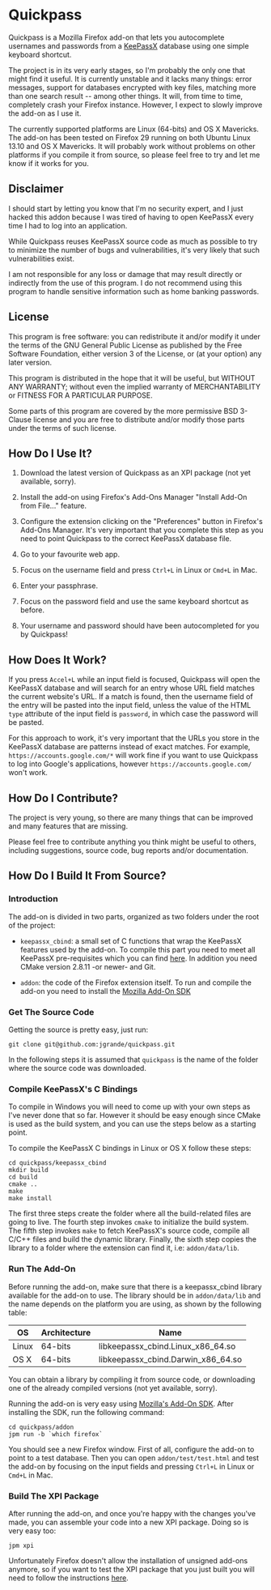 # Quickpass

Quickpass is a Mozilla Firefox add-on that lets you autocomplete usernames and
passwords from a [KeePassX][keepassx] database using one simple keyboard
shortcut.

The project is in its very early stages, so I'm probably the only one that
might find it useful. It is currently unstable and it lacks many things: error
messages, support for databases encrypted with key files, matching more than
one search result -- among other things. It will, from time to time, completely
crash your Firefox instance. However, I expect to slowly improve the add-on as
I use it.

The currently supported platforms are Linux (64-bits) and OS X Mavericks. The
add-on has been tested on Firefox 29 running on both Ubuntu Linux 13.10 and OS
X Mavericks. It will probably work without problems on other platforms if you
compile it from source, so please feel free to try and let me know if it works
for you.

[keepassx]: http://keepassx.org/

## Disclaimer

I should start by letting you know that I'm no security expert, and I just
hacked this addon because I was tired of having to open KeePassX every time
I had to log into an application.

While Quickpass reuses KeePassX source code as much as possible to try to
minimize the number of bugs and vulnerabilities, it's very likely that such
vulnerabilities exist.

I am not responsible for any loss or damage that may result directly or
indirectly from the use of this program. I do not recommend using this program
to handle sensitive information such as home banking passwords.


## License

This program is free software: you can redistribute it and/or modify it under
the terms of the GNU General Public License as published by the Free Software
Foundation, either version 3 of the License, or (at your option) any later
version.

This program is distributed in the hope that it will be useful, but WITHOUT ANY
WARRANTY; without even the implied warranty of MERCHANTABILITY or FITNESS FOR A
PARTICULAR PURPOSE.

Some parts of this program are covered by the more permissive BSD 3-Clause
license and you are free to distribute and/or modify those parts under the
terms of such license.

## How Do I Use It?

1. Download the latest version of Quickpass as an XPI package (not yet
	 available, sorry).

2. Install the add-on using Firefox's Add-Ons Manager "Install Add-On from
   File..." feature.

3. Configure the extension clicking on the "Preferences" button in Firefox's
   Add-Ons Manager. It's very important that you complete this step as you need
   to point Quickpass to the correct KeePassX database file.

4. Go to your favourite web app.

5. Focus on the username field and press `Ctrl+L` in Linux or `Cmd+L` in Mac.

6. Enter your passphrase.

7. Focus on the password field and use the same keyboard shortcut as before.

8. Your username and password should have been autocompleted for you by
   Quickpass!

## How Does It Work?

If you press `Accel+L` while an input field is focused, Quickpass will open the
KeePassX database and will search for an entry whose URL field matches the
current website's URL. If a match is found, then the username field of the
entry will be pasted into the input field, unless the value of the HTML `type`
attribute of the input field is `password`, in which case the password will be
pasted.

For this approach to work, it's very important that the URLs you store in the
KeePassX database are patterns instead of exact matches. For example,
`https://accounts.google.com/*` will work fine if you want to use Quickpass to
log into Google's applications, however `https://accounts.google.com/` won't
work.

## How Do I Contribute?

The project is very young, so there are many things that can be improved and
many features that are missing.

Please feel free to contribute anything you think might be useful to others,
including suggestions, source code, bug reports and/or documentation.

## How Do I Build It From Source?

### Introduction

The add-on is divided in two parts, organized as two folders under the root of
the project:

- `keepassx_cbind`: a small set of C functions that wrap the KeePassX features
  used by the add-on. To compile this part you need to meet all KeePassX
  pre-requisites which you can find [here][keepassx-install]. In addition you
  need CMake version 2.8.11 -or newer- and Git.

- `addon`: the code of the Firefox extension itself. To run and compile the
  add-on you need to install the [Mozilla Add-On SDK][addon-sdk]

[keepassx-install]: https://www.keepassx.org/dev/projects/keepassx/wiki/Install_instructions
[addon-sdk]: https://developer.mozilla.org/en-US/Add-ons/SDK

### Get The Source Code

Getting the source is pretty easy, just run:

    git clone git@github.com:jgrande/quickpass.git

In the following steps it is assumed that `quickpass` is the name of the folder
where the source code was downloaded.

### Compile KeePassX's C Bindings

To compile in Windows you will need to come up with your own steps as I've
never done that so far. However it should be easy enough since CMake is used as
the build system, and you can use the steps below as a starting point.

To compile the KeePassX C bindings in Linux or OS X follow these steps:

    cd quickpass/keepassx_cbind
    mkdir build
    cd build
    cmake ..
    make
    make install

The first three steps create the folder where all the build-related files are
going to live. The fourth step invokes `cmake` to initialize the build system.
The fifth step invokes `make` to fetch KeePassX's source code, compile all
C/C++ files and build the dynamic library. Finally, the sixth step copies the
library to a folder where the extension can find it, i.e: `addon/data/lib`.

### Run The Add-On

Before running the add-on, make sure that there is a keepassx_cbind library
available for the add-on to use. The library should be in `addon/data/lib` and
the name depends on the platform you are using, as shown by the following
table:

OS    | Architecture | Name
------|--------------|------------------------------------
Linux | 64-bits      | libkeepassx_cbind.Linux_x86_64.so
OS X  | 64-bits      | libkeepassx_cbind.Darwin_x86_64.so

You can obtain a library by compiling it from source code, or downloading one
of the already compiled versions (not yet available, sorry).

Running the add-on is very easy using [Mozilla's Add-On SDK][addon-sdk]. After
installing the SDK, run the following command:

    cd quickpass/addon
    jpm run -b `which firefox`

You should see a new Firefox window. First of all, configure the add-on to
point to a test database. Then you can open `addon/test/test.html` and test the
add-on by focusing on the input fields and pressing `Ctrl+L` in Linux or
`Cmd+L` in Mac.

### Build The XPI Package

After running the add-on, and once you're happy with the changes you've made,
you can assemble your code into a new XPI package. Doing so is very easy too:

    jpm xpi

Unfortunately Firefox doesn't allow the installation of unsigned add-ons
anymore, so if you want to test the XPI package that you just built you will
need to follow the instructions [here][addon-temp-load].

[addon-temp-load]: https://blog.mozilla.org/addons/2015/12/23/loading-temporary-add-ons/
